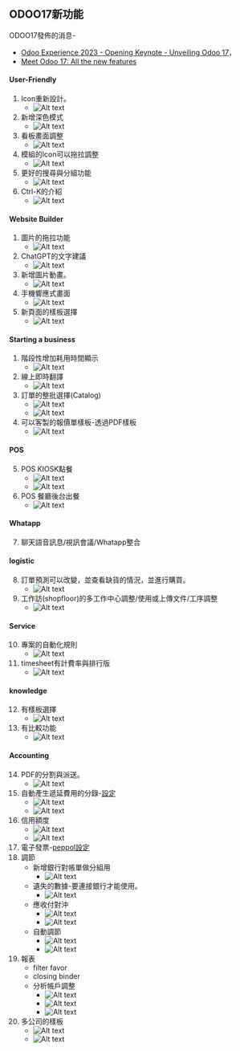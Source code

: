 ## ODOO17新功能
ODOO17發佈的消息-
  + [Odoo Experience 2023 - Opening Keynote - Unveiling Odoo 17](https://www.youtube.com/watch?v=fmVNEoxr7iU)，
  + [Meet Odoo 17: All the new features](https://www.youtube.com/watch?v=qxb74CMR748)

#### User-Friendly
1. Icon重新設計。
   + ![Alt text](https://github.com/ksharry/2024-ODOO17-Enterprise-Plan/blob/main/pic/F17033.png?raw=true)
2. 新增深色模式
   + ![Alt text](https://github.com/ksharry/2024-ODOO17-Enterprise-Plan/blob/main/pic/F17032.png?raw=true)
3. 看板畫面調整
   + ![Alt text](https://github.com/ksharry/2024-ODOO17-Enterprise-Plan/blob/main/pic/F17034.png?raw=true)
4. 模組的Icon可以拖拉調整
   + ![Alt text](https://github.com/ksharry/2024-ODOO17-Enterprise-Plan/blob/main/pic/F17035.png?raw=true)
5. 更好的搜尋與分組功能
   + ![Alt text](https://github.com/ksharry/2024-ODOO17-Enterprise-Plan/blob/main/pic/F17036.png?raw=true)
6. Ctrl-K的介紹
   + ![Alt text](https://github.com/ksharry/2024-ODOO17-Enterprise-Plan/blob/main/pic/F17037.png?raw=true)
#### Website Builder
1. 圖片的拖拉功能
   + ![Alt text](https://github.com/ksharry/2024-ODOO17-Enterprise-Plan/blob/main/pic/F17038.png?raw=true)
2. ChatGPT的文字建議
   + ![Alt text](https://github.com/ksharry/2024-ODOO17-Enterprise-Plan/blob/main/pic/F17020.png?raw=true)
3. 新增圖片動畫。
   + ![Alt text](https://github.com/ksharry/2024-ODOO17-Enterprise-Plan/blob/main/pic/F17039.png?raw=true)
4. 手機響應式畫面
   + ![Alt text](https://github.com/ksharry/2024-ODOO17-Enterprise-Plan/blob/main/pic/F17040.png?raw=true)
5. 新頁面的樣板選擇
   + ![Alt text](https://github.com/ksharry/2024-ODOO17-Enterprise-Plan/blob/main/pic/F17041.png?raw=true)
#### Starting a business
1. 階段性增加耗用時間顯示
   + ![Alt text](https://github.com/ksharry/2024-ODOO17-Enterprise-Plan/blob/main/pic/F17021.png?raw=true)
2. 線上即時翻譯
   + ![Alt text](https://github.com/ksharry/2024-ODOO17-Enterprise-Plan/blob/main/pic/F17021.png?raw=true)
3. 訂單的整批選擇(Catalog)
   + ![Alt text](https://github.com/ksharry/2024-ODOO17-Enterprise-Plan/blob/main/pic/F17023.png?raw=true)
   + ![Alt text](https://github.com/ksharry/2024-ODOO17-Enterprise-Plan/blob/main/pic/F17024.png?raw=true)
4. 可以客製的報價單樣板-透過PDF樣板
   + ![Alt text](https://github.com/ksharry/2024-ODOO17-Enterprise-Plan/blob/main/pic/F17025.png?raw=true)

#### POS
5. POS KIOSK點餐
   + ![Alt text](https://github.com/ksharry/2024-ODOO17-Enterprise-Plan/blob/main/pic/F17017.png?raw=true)
   + ![Alt text](https://github.com/ksharry/2024-ODOO17-Enterprise-Plan/blob/main/pic/F17018.png?raw=true)
6. POS 餐廳後台出餐
   + ![Alt text](https://github.com/ksharry/2024-ODOO17-Enterprise-Plan/blob/main/pic/F17019.png?raw=true)
#### Whatapp
7. 聊天語音訊息/視訊會議/Whatapp整合

#### logistic
8. 訂單預測可以改變，並查看缺貨的情況，並進行購買。
   + ![Alt text](https://github.com/ksharry/2024-ODOO17-Enterprise-Plan/blob/main/pic/F17026.png?raw=true)
9. 工作訪(shopfloor)的多工作中心調整/使用或上傳文件/工序調整
   + ![Alt text](https://github.com/ksharry/2024-ODOO17-Enterprise-Plan/blob/main/pic/F17027.png?raw=true)

#### Service
10. 專案的自動化規則
    + ![Alt text](https://github.com/ksharry/2024-ODOO17-Enterprise-Plan/blob/main/pic/F17028.png?raw=true)
11. timesheet有計費率與排行版
    + ![Alt text](https://github.com/ksharry/2024-ODOO17-Enterprise-Plan/blob/main/pic/F17029.png?raw=true)

#### knowledge
12. 有樣板選擇
    + ![Alt text](https://github.com/ksharry/2024-ODOO17-Enterprise-Plan/blob/main/pic/F17030.png?raw=true)
13. 有比較功能
    + ![Alt text](https://github.com/ksharry/2024-ODOO17-Enterprise-Plan/blob/main/pic/F17031.png?raw=true)

#### Accounting
14. PDF的分割與派送。
    + ![Alt text](https://github.com/ksharry/2024-ODOO17-Enterprise-Plan/blob/main/pic/F17016.png?raw=true)
15. 自動產生遞延費用的分錄-[設定](https://www.youtube.com/watch?v=umutqkzYNfw)
    + ![Alt text](https://github.com/ksharry/2024-ODOO17-Enterprise-Plan/blob/main/pic/F17001.png?raw=true)
    + ![Alt text](https://github.com/ksharry/2024-ODOO17-Enterprise-Plan/blob/main/pic/F17002.png?raw=true)
16. 信用額度
    + ![Alt text](https://github.com/ksharry/2024-ODOO17-Enterprise-Plan/blob/main/pic/F17003.png?raw=true)
    + ![Alt text](https://github.com/ksharry/2024-ODOO17-Enterprise-Plan/blob/main/pic/F17004.png?raw=true)
17. 電子發票-[peppol設定](https://www.youtube.com/watch?v=0Wy4qAv2K5c)
18. 調節
    + 新增銀行對帳單做分組用
      + ![Alt text](https://github.com/ksharry/2024-ODOO17-Enterprise-Plan/blob/main/pic/F17010.png?raw=true)
    + 遺失的數據-要連接銀行才能使用。
      + ![Alt text](https://github.com/ksharry/2024-ODOO17-Enterprise-Plan/blob/main/pic/F17009.png?raw=true)
    + 應收付對沖
      + ![Alt text](https://github.com/ksharry/2024-ODOO17-Enterprise-Plan/blob/main/pic/F17005.png?raw=true)
      + ![Alt text](https://github.com/ksharry/2024-ODOO17-Enterprise-Plan/blob/main/pic/F17006.png?raw=true)
    + 自動調節
      + ![Alt text](https://github.com/ksharry/2024-ODOO17-Enterprise-Plan/blob/main/pic/F17007.png?raw=true)
      + ![Alt text](https://github.com/ksharry/2024-ODOO17-Enterprise-Plan/blob/main/pic/F17008.png?raw=true)
21. 報表
    + filter favor
    + closing binder
    + 分析帳戶調整
      + ![Alt text](https://github.com/ksharry/2024-ODOO17-Enterprise-Plan/blob/main/pic/F17013.png?raw=true)
      + ![Alt text](https://github.com/ksharry/2024-ODOO17-Enterprise-Plan/blob/main/pic/F17014.png?raw=true)
      + ![Alt text](https://github.com/ksharry/2024-ODOO17-Enterprise-Plan/blob/main/pic/F17015.png?raw=true)
22. 多公司的樣板
    + ![Alt text](https://github.com/ksharry/2024-ODOO17-Enterprise-Plan/blob/main/pic/F17011.png?raw=true)
    + ![Alt text](https://github.com/ksharry/2024-ODOO17-Enterprise-Plan/blob/main/pic/F17012.png?raw=true)
